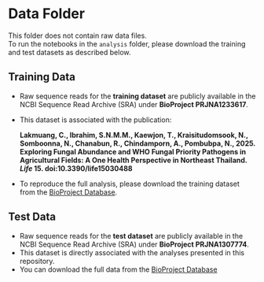 # Data Folder

This folder does not contain raw data files.  
To run the notebooks in the `analysis` folder, please download the training and test datasets as described below.

## Training Data
- Raw sequence reads for the **training dataset** are publicly available in the NCBI Sequence Read Archive (SRA) under **BioProject PRJNA1233617**.  
- This dataset is associated with the publication:

  **Lakmuang, C., Ibrahim, S.N.M.M., Kaewjon, T., Kraisitudomsook, N., Somboonna, N., Chanabun, R., Chindamporn, A., Pombubpa, N., 2025. Exploring Fungal Abundance and WHO Fungal Priority Pathogens in Agricultural Fields: A One Health Perspective in Northeast Thailand. *Life* 15. doi:10.3390/life15030488**

- To reproduce the full analysis, please download the training dataset from the [BioProject Database](https://www.ncbi.nlm.nih.gov/bioproject/a).

## Test Data 
- Raw sequence reads for the **test dataset** are publicly available in the NCBI Sequence Read Archive (SRA) under **BioProject PRJNA1307774**.  
- This dataset is directly associated with the analyses presented in this repository.  
- You can download the full data from the [BioProject Database](https://www.ncbi.nlm.nih.gov/bioproject/)
